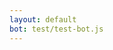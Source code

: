 ```yaml
---
layout: default
bot: test/test-bot.js
---
```


<div class="botui-app-container" id="test-index">
    <bot-ui></bot-ui>
</div>
